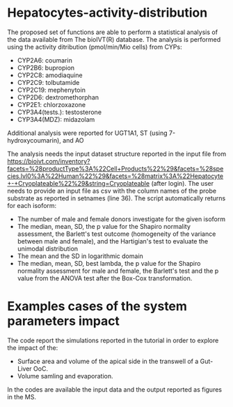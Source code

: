 # Hepatocytes-activity-distribution
The proposed set of functions are able to perform a statistical analysis of the data available from The bioIVT(R) database. 
The analysis is performed using the activity ditribution (pmol/min/Mio cells) from CYPs:
  * CYP2A6: coumarin
  * CYP2B6: bupropion
  * CYP2C8: amodiaquine
  * CYP2C9: tolbutamide
  * CYP2C19: mephenytoin
  * CYP2D6: dextromethorphan
  * CYP2E1: chlorzoxazone 
  * CYP3A4(tests.): testosterone
  * CYP3A4(MDZ): midazolam
  
  Additional analysis were reported for UGT1A1, ST (using 7-hydroxycoumarin), and AO  
  
  The analysis needs the input dataset structure reported in the input file from https://bioivt.com/inventory?facets=%28productType%3A%22Cell+Products%22%29&facets=%28species.lvl0%3A%22Human%22%29&facets=%28matrix%3A%22Hepatocyte+-+Cryoplateable%22%29&string=Cryoplateable (after login). The user needs to provide an input file  as csv with the column names of the probe substrate as reported in setnames (line 36). 
  The script automatically returns for each isoform:
   * The number of male and female donors investigate for the given isoform
   * The median, mean, SD, the p value for the Shapiro normality assessment, the Barlett's test outcome (homogeneity of the variance between male and female), and the Hartigian's test to evaluate the unimodal distribution
   * The mean and the SD in logarithmic domain
   * The median, mean, SD, best lambda, the p value for the Shapiro normality assessment for male and female, the Barlett's test and the p value from the ANOVA test after the Box-Cox transformation.
  
# Examples cases of the system parameters impact
The code report the simulations reported in the tutorial in order to explore the impact of the:
  * Surface area and volume of the apical side in the transwell of a Gut-Liver OoC.
  * Volume samling and evaporation.

In the codes are available the input data and the output reported as figures in the MS.
